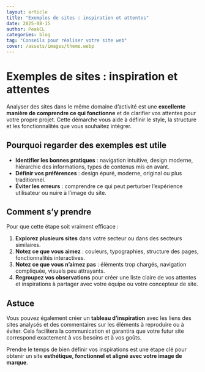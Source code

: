 ```yaml
---
layout: article
title: "Exemples de sites : inspiration et attentes"
date: 2025-08-15
author: PeakCL
categories: blog
tag: "Conseils pour réaliser votre site web"
cover: /assets/images/theme.webp
---
```


# Exemples de sites : inspiration et attentes

Analyser des sites dans le même domaine d’activité est une **excellente manière de comprendre ce qui fonctionne** et de clarifier vos attentes pour votre propre projet. Cette démarche vous aide à définir le style, la structure et les fonctionnalités que vous souhaitez intégrer.  

## Pourquoi regarder des exemples est utile

- **Identifier les bonnes pratiques** : navigation intuitive, design moderne, hiérarchie des informations, types de contenus mis en avant.  
- **Définir vos préférences** : design épuré, moderne, original ou plus traditionnel.  
- **Éviter les erreurs** : comprendre ce qui peut perturber l’expérience utilisateur ou nuire à l’image du site.  

## Comment s’y prendre

Pour que cette étape soit vraiment efficace :  
1. **Explorez plusieurs sites** dans votre secteur ou dans des secteurs similaires.  
2. **Notez ce que vous aimez** : couleurs, typographies, structure des pages, fonctionnalités interactives.  
3. **Notez ce que vous n’aimez pas** : éléments trop chargés, navigation compliquée, visuels peu attrayants.  
4. **Regroupez vos observations** pour créer une liste claire de vos attentes et inspirations à partager avec votre équipe ou votre concepteur de site.  

## Astuce

Vous pouvez également créer un **tableau d’inspiration** avec les liens des sites analysés et des commentaires sur les éléments à reproduire ou à éviter. Cela facilitera la communication et garantira que votre futur site correspond exactement à vos besoins et à vos goûts.  

Prendre le temps de bien définir vos inspirations est une étape clé pour obtenir un site **esthétique, fonctionnel et aligné avec votre image de marque**.
